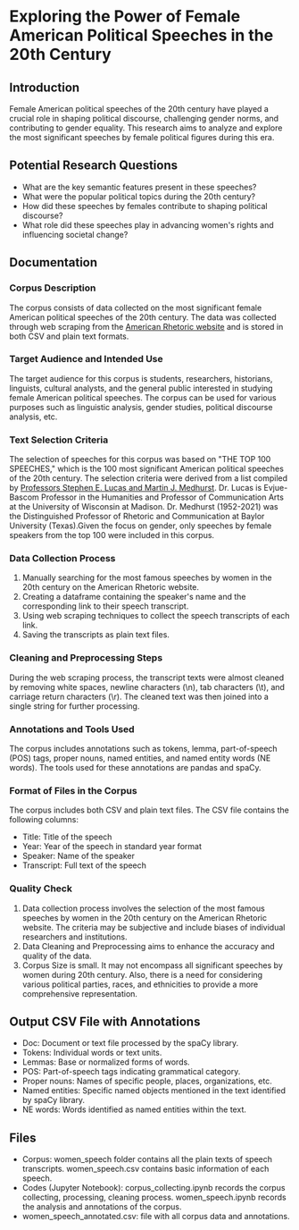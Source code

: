 # Exploring the Power of Female American Political Speeches in the 20th Century
## Introduction
Female American political speeches of the 20th century have played a crucial role in shaping political discourse, challenging gender norms, and contributing to gender equality. This research aims to analyze and explore the most significant speeches by female political figures during this era. 
## Potential Research Questions
- What are the key semantic features present in these speeches?
- What were the popular political topics during the 20th century?
- How did these speeches by females contribute to shaping political discourse?
- What role did these speeches play in advancing women's rights and influencing societal change?
## Documentation
###  Corpus Description
The corpus consists of data collected on the most significant female American political speeches of the 20th century. The data was collected through web scraping from the [American Rhetoric website](https://www.americanrhetoric.com/top100speechesfemales.htm) and is stored in both CSV and plain text formats.
###  Target Audience and Intended Use
The target audience for this corpus is students, researchers, historians, linguists, cultural analysts, and the general public interested in studying female American political speeches. The corpus can be used for various purposes such as linguistic analysis, gender studies, political discourse analysis, etc.
###  Text Selection Criteria
The selection of speeches for this corpus was based on "THE TOP 100 SPEECHES," which is the 100 most significant American political speeches of the 20th century. The selection criteria were derived from a list compiled by [Professors Stephen E. Lucas and Martin J. Medhurst](https://www.americanrhetoric.com/newtop100speeches.htm).  Dr. Lucas is Evjue-Bascom Professor in the Humanities and Professor of Communication Arts at the University of Wisconsin at Madison. Dr. Medhurst (1952-2021) was the Distinguished Professor of Rhetoric and Communication at Baylor University (Texas).Given the focus on gender, only speeches by female speakers from the top 100 were included in this corpus.
###  Data Collection Process
1. Manually searching for the most famous speeches by women in the 20th century on the American Rhetoric website.
2. Creating a dataframe containing the speaker's name and the corresponding link to their speech transcript.
3. Using web scraping techniques to collect the speech transcripts of each link.
4. Saving the transcripts as plain text files.
###  Cleaning and Preprocessing Steps
During the web scraping process, the transcript texts were almost cleaned by removing white spaces, newline characters (\n), tab characters (\t), and carriage return characters (\r). The cleaned text was then joined into a single string for further processing.
###  Annotations and Tools Used
The corpus includes annotations such as tokens, lemma, part-of-speech (POS) tags, proper nouns, named entities, and named entity words (NE words). The tools used for these annotations are pandas and spaCy.
###  Format of Files in the Corpus
The corpus includes both CSV and plain text files. The CSV file contains the following columns:
- Title: Title of the speech
- Year: Year of the speech in standard year format
- Speaker: Name of the speaker
- Transcript: Full text of the speech
### Quality Check
1. Data collection process involves the selection of the most famous speeches by women in the 20th century on the American Rhetoric website. The criteria may be subjective and include biases of individual researchers and institutions.
2. Data Cleaning and Preprocessing aims to enhance the accuracy and quality of the data.
3. Corpus Size is small. It may not encompass all significant speeches by women during 20th century. Also, there is a need for considering various political parties, races, and ethnicities to provide a more comprehensive representation.
## Output CSV File with Annotations
- Doc: Document or text file processed by the spaCy library.
- Tokens: Individual words or text units.
- Lemmas: Base or normalized forms of words.
- POS: Part-of-speech tags indicating grammatical category.
- Proper nouns: Names of specific people, places, organizations, etc.
- Named entities: Specific named objects mentioned in the text identified by spaCy library.
- NE words: Words identified as named entities within the text.
## Files
- Corpus: women_speech folder contains all the plain texts of speech transcripts. women_speech.csv contains basic information of each speech.
- Codes (Jupyter Notebook): corpus_collecting.ipynb records the corpus collecting, processing, cleaning process. women_speech.ipynb records the analysis and annotations of the corpus.
- women_speech_annotated.csv: file with all corpus data and annotations.  
